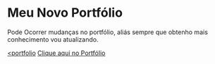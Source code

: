 # Meu Novo Portfólio


Pode Ocorrer mudanças no portfólio, aliás sempre que obtenho mais conhecimento vou atualizando.


<a href="edrielleduarte.github.io"> <[portfolio](https://user-images.githubusercontent.com/80603255/149239564-72b1dc0a-2026-4448-b01b-08862eb833ba.jpg)
   [Clique aqui no Portfólio](https://user-images.githubusercontent.com/80603255/149239393-742879c7-1e43-405e-8782-f1544e313246.jpg)</a>
